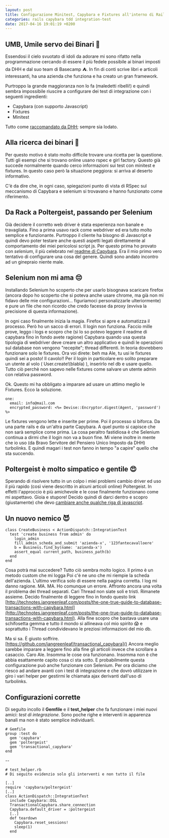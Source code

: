 ```yaml
---
layout: post
title: Configurazione Minitest, Capybara e Fixtures all'interno di Rails
categories: rails capybara tdd integration-test
date: 2017-04-16 19:01:19 +0200 
---
```


## UMB, Umile servo dei Binari 🚊
Essendosi il cielo svuotato di idoli da adorare mi sono rifatto nella programmazione cercando di essere il più fedele possibile ai binari imposti da DHH e dal suo team di Basecamp ⛺️.
In fin di conti scrive libri e articoli interessanti, ha una azienda che funziona e ha creato un gran framework.

Purtroppo la grande maggioranza non lo fa (maledetti ribelli!) e quindi sembra impossibile riuscire a configurare dei test di integrazione con i seguenti ingredienti:

- Capybara (con supporto Javascript)
- Fixtures 
- Minitest 

Tutto come [raccomandato da DHH](http://david.heinemeierhansson.com/2014/tdd-is-dead-long-live-testing.html); sempre sia lodato.

## Alla ricerca dei binari 🚂
Per questo motivo è stato molto difficile trovare una ricetta per la questione. Tutti gli esempi che si trovano online usano rspec e girl factory. 
Questo già succede normalmente quando cerco informazioni sui test con minitest e fixtures. In questo caso però la situazione peggiora: si arriva al deserto informativo.

C'è da dire che, in ogni caso, spiegazioni punto di vista di RSpec sul meccanismo di Capybara e selenium si trovavano e hanno funzionato come riferimento.

## Da Rack a Poltergeist, passando per Selenium
Già decidere il corretto web driver è stata esperienza non banale e travagliata. Fino a prima usavo rack come webdriver ed era tutto molto semplice e funzionante.
Purtroppo il cliente ha bisogno di Javascript e quindi devo poter testare anche questi aspetti legati direttamente al comportamento dei miei pericolosi script js.
Per questo prima ho provato con _selenium_, il più celebrato nel [readme di Capybara](https://github.com/jnicklas/capybara/). 
Era il mio primo vero tentativo di configurare una cosa del genere. Quindi sono andato incontro ad un ginepraio niente male. 

## Selenium non mi ama 😔
Installando Selenium ho scoperto che per usarlo bisognava scaricare firefox (ancora dopo ho scoperto che si poteva anche usare chrome, ma già non mi fidavo delle mie configurazioni... figuriamoci personalizzarle ulteriormente) e pure un file che non ricordo che credo facesse da proxy (evviva la precisione di questa informazione).

In ogni caso finalmente inizia la magia.
Firefox si apre e automatizza il processo.
Però ho un sacco di errori.
Il login non funziona.
Faccio mille prove, leggo i logs e scopro che (si lo so potevo leggere il readme di capybara fino in fondo avete ragione) Capybara quando usa questa tipologia di webdriver deve creare un altro applicativo e quindi le operazioni sul database non vengono "recepite"; thread differenti. In teoria dovrebbero funzionare solo le fixtures.
Ora voi direte: beh ma Ale, tu usi le fixtures quindi sei a posto!
Il cavolo!!
Per il login in particolare ero solito preparare un utente al volo ( User.create!(blabla) ), inserirlo nel db e usare quello. Tutto ciò perchè non sapevo nelle fixtures come salvare un utente admin con relativa password.

Ok. Questo mi ha obbligato a imparare ad usare un attimo meglio le Fixtures.
Ecco la soluzione.

    one:
      email: info@mail.com
      encrypted_password: <%= Devise::Encryptor.digest(Agent, 'password') %>

Le fixtures vengono lette e inserite per prime.
Poi il processo si biforca.
Da una parte rails e da un'altra parte Capybara.
A quel punto si capisce che non sarà semplice come prima.
La cosa peraltro fastidiosa è che Selenium continua a dirmi che il login non va a buon fine.
Mi viene inoltre in mente che io uso (da Bravo Servitore del Pensiero Unico Imposto da DHH) turbolinks. E quindi magari i test non fanno in tempo "a capire" quello che sta succendo.

## Poltergeist è molto simpatico e gentile 😍
Sperando di risolvere tutto in un colpo i miei problemi cambio driver ed uso il più rapido (così viene descritto in alcuni articoli online) Poltergeist.
In effetti l'approccio è più amichevole e le cose finalmente funzionano come mi aspettavo. Gioia e stupore!
Decido quindi di darci dentro e scopro (giustamente) che devo [cambiare anche qualche riga di javascript](https://simonini.github.io/come-interagire-con-selectize-tramite-capybara.html).

## Un nuovo nemico 😈
    class CreateBusiness < ActionDispatch::IntegrationTest
      test 'create business from admin' do
        login_admin
        fill_admin_scheda_and_submit 'azienda-x', '123fantecavalloere'
        b = Business.find_by(name: 'azienda-x')
        assert_equal current_path, business_path(b)
      end
    end

Cosa potrà mai succedere? Tutto ciò sembra molto logico.
Il primo è un metodo custom che mi logga
Poi c'è ne uno che mi riempie la scheda dell'azienda.
L'ultimo verifica solo di essere nella pagina corretta.
I log mi danno ragione.
MA.
MA.
Ho comunque un errore.
Affronto ancora una volta il problema dei thread separati.
Cari Thread non siate soli e tristi.
Rimanete assieme.
Decido finalmente di leggere fino in fondo questo link [http://technotes.iangreenleaf.com/posts/the-one-true-guide-to-database-transactions-with-capybara.html](http://technotes.iangreenleaf.com/posts/the-one-true-guide-to-database-transactions-with-capybara.html).
Alla fine scopro che bastava usare una schifosetta gemma e tutto il mondo si allineava col mio spirito 😱 e soprattutto i Thread condividevano le preziosi informazioni del mio db.

Ma si sa. È giusto soffrire.
[https://github.com/iangreenleaf/transactional_capybara]()
Ancora meglio sarebbe imparare a leggere fino alla fine gli articoli invece che scrollare a casaccio.
Caro Ale.
Insomma le cose ora funzionano.
Insomma non è che abbia esattamente capito cosa ci sta sotto.
E probabilmente questa configurazione può anche funzionare con Selenium.
Per ora diciamo che riesco ad andare avanti con i test di integrazione e che dovrò utilizzare in giro i vari helper per gestirmi le chiamata ajax derivanti dall'uso di turbolinks.

## Configurazioni corrette

Di seguito incollo il __Gemfile__  e il __test\_helper__ che fa funzionare i miei nuovi amici: _test di integrazione_.
Sono poche righe e interventi in apparenza banali ma non è stato semplice individuarli.

    # Gemfile
    group :test do
      gem 'capybara'
      gem 'poltergeist'
      gem 'transactional_capybara'
    end

--

    # test_helper.rb
    # Di seguito evidenzio solo gli interventi e non tutto il file

    [..]
    require 'capybara/poltergeist'
    [..]
    class ActionDispatch::IntegrationTest
      include Capybara::DSL
      TransactionalCapybara.share_connection
      Capybara.default_driver = :poltergeist
      [..]
      def teardown
        Capybara.reset_sessions!
        sleep(1)
      end
